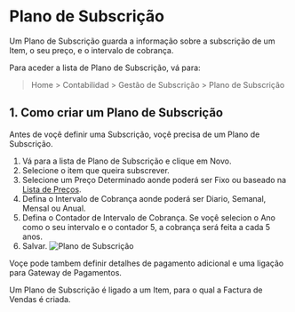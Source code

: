 <!-- add-breadcrumbs -->
# Plano de Subscrição

Um Plano de Subscrição guarda a informação sobre a subscrição de um Item, o seu preço, e o intervalo de cobrança.

Para aceder a lista de Plano de Subscrição, vá para:
> Home > Contabilidad > Gestão de Subscrição > Plano de Subscrição

## 1. Como criar um Plano de Subscrição
Antes de voçê definir uma Subscrição, voçê precisa de um Plano de Subscrição.

1. Vá para a lista de Plano de Subscrição e clique em Novo.
1. Selecione o item que queira subscrever.
1. Selecione um Preço Determinado aonde poderá ser Fixo ou baseado na [Lista de Preços](/docs/user/manual/pt/inventario/lista-preços).
1. Defina o Intervalo de Cobrança aonde poderá ser Diario, Semanal, Mensal ou Anual.
1. Defina o Contador de Intervalo de Cobrança. Se voçê selecion o Ano como o seu intervalo e o contador 5, a cobrança será feita a cada 5 anos.
1. Salvar.
    ![Plano de Subscrição](/docs/assets/img/accounts/subscription-plan.png)

Voçe pode tambem definir detalhes de pagamento adicional e uma ligação para Gateway de Pagamentos.

Um Plano de Subscrição é ligado a um Item, para o qual a Factura de Vendas é criada.
